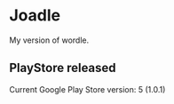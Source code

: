 # Joadle

My version of wordle.

## PlayStore released

Current Google Play Store version: 5 (1.0.1)

